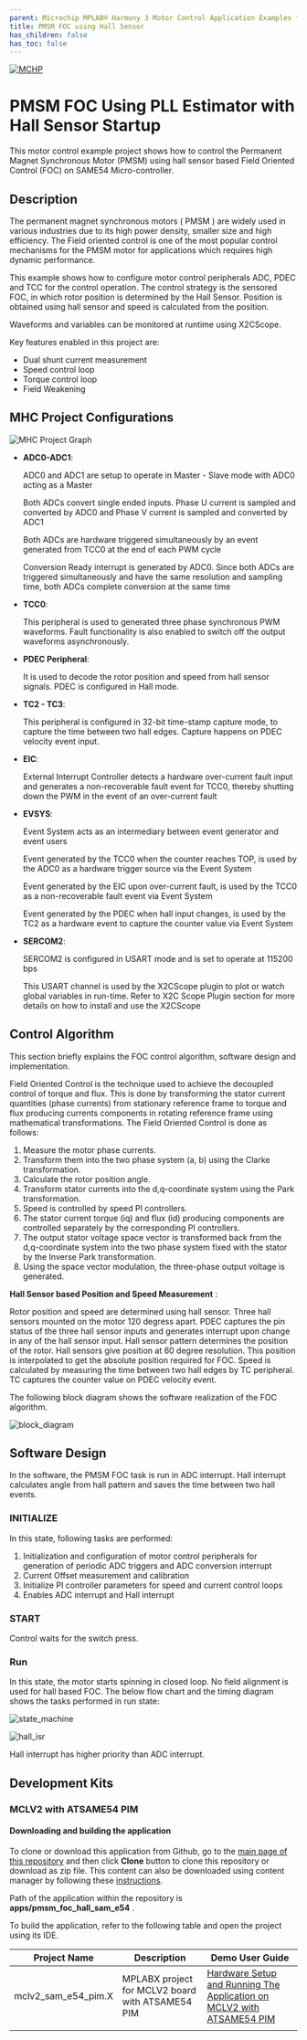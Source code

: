 ```yaml
---
parent: Microchip MPLAB® Harmony 3 Motor Control Application Examples for SAM D5x/E5x family
title: PMSM FOC using Hall Sensor
has_children: false
has_toc: false
---
```


[![MCHP](https://www.microchip.com/ResourcePackages/Microchip/assets/dist/images/logo.png)](https://www.microchip.com)

# PMSM FOC Using PLL Estimator with Hall Sensor Startup

This motor control example project shows how to control the Permanent Magnet Synchronous Motor (PMSM) using hall sensor  based Field Oriented Control (FOC) on SAME54 Micro-controller.

## Description
The permanent magnet synchronous motors ( PMSM ) are widely used in various industries due to its high power density, smaller size and high efficiency. The Field oriented control is one of the most popular control mechanisms for the PMSM motor for applications which requires high dynamic performance.

This example shows how to configure motor control peripherals ADC, PDEC and TCC for the control operation. The control strategy is the sensored FOC, in which rotor position is determined by the Hall Sensor. Position is obtained using hall sensor and speed is calculated from the position.

Waveforms and variables can be monitored at runtime using X2CScope. 

Key features enabled in this project are:

- Dual shunt current measurement
- Speed control loop
- Torque control loop
- Field Weakening


## MHC Project Configurations

![MHC Project Graph](images/hall_foc_same54_project_graph.jpg)


- **ADC0-ADC1**: 

   ADC0 and ADC1 are setup to operate in Master - Slave mode with ADC0 acting as a Master

   Both ADCs convert single ended inputs. Phase U current is sampled and converted by ADC0 and Phase V current is sampled and converted by ADC1

   Both ADCs are hardware triggered simultaneously by an event generated from TCC0 at the end of each PWM cycle

   Conversion Ready interrupt is generated by ADC0. Since both ADCs are triggered simultaneously and have the same resolution and sampling time, both ADCs complete conversion at the same time

- **TCC0**: 

    This peripheral is used to generated three phase synchronous PWM waveforms. Fault functionality is also enabled to switch off the output waveforms asynchronously.

- **PDEC Peripheral**:

    It is used to decode the rotor position and speed from hall sensor signals. PDEC is configured in Hall mode.

- **TC2 - TC3**:

    This peripheral is configured in 32-bit time-stamp capture mode, to capture the time between two hall edges.
    Capture happens on PDEC velocity event input.

- **EIC**:

    External Interrupt Controller detects a hardware over-current fault input and generates a non-recoverable fault event for TCC0, thereby shutting down the PWM in the event of an over-current fault

- **EVSYS**:

    Event System acts as an intermediary between event generator and event users

    Event generated by the TCC0 when the counter reaches TOP, is used by the ADC0 as a hardware trigger source via the Event System

    Event generated by the EIC upon over-current fault, is used by the TCC0 as a non-recoverable fault event via Event System

    Event generated by the PDEC when hall input changes, is used by the TC2 as a hardware event to capture the counter value via Event System

- **SERCOM2**:

    SERCOM2 is configured in USART mode and is set to operate at 115200 bps

    This USART channel is used by the X2CScope plugin to plot or watch global variables in run-time. Refer to X2C Scope Plugin section for more details on how to install and use the X2CScope

## Control Algorithm

This section briefly explains the FOC control algorithm, software design and implementation. 

Field Oriented Control is the technique used to achieve the decoupled control of torque and flux. This is done by transforming the stator current quantities (phase currents) from stationary reference frame to torque and flux producing currents components in rotating reference frame using mathematical transformations. The Field Oriented Control is done as follows: 

1. Measure the motor phase currents. 
2. Transform them into the two phase system (a, b) using the Clarke transformation. 
3. Calculate the rotor position angle. 
4. Transform stator currents into the d,q-coordinate system using the Park transformation. 
5. Speed is controlled by speed PI controllers.
6. The stator current torque (iq) and flux (id) producing components are controlled separately by the corresponding PI controllers. 
7. The output stator voltage space vector is transformed back from the d,q-coordinate system into the two phase system fixed with the stator by the Inverse Park transformation. 
8. Using the space vector modulation, the three-phase output voltage is generated. 

**Hall Sensor based Position and Speed Measurement** :

Rotor position and speed are determined using hall sensor. Three hall sensors mounted on the motor 120 degress apart. PDEC captures the pin status of the three hall sensor inputs and generates interrupt upon change in any of the hall sensor input. Hall sensor pattern determines the position of the rotor. Hall sensors give position at 60 degree resolution. This position is interpolated to get the absolute position required for FOC.
Speed is calculated by measuring the time between two hall edges by TC peripheral. TC captures the counter value on PDEC velocity event. 

The following block diagram shows the software realization of the FOC algorithm.

![block_diagram](images/hall_foc_same54_block_diagram.jpg)

## Software Design

In the software, the PMSM FOC task is run in ADC interrupt. Hall interrupt calculates angle from hall pattern and saves the time between two hall events. 

### INITIALIZE
In this state, following tasks are performed:
1. Initialization and configuration of motor control peripherals for generation of periodic ADC triggers and ADC conversion interrupt
2. Current Offset measurement and calibration
3. Initialize PI controller parameters for speed and current control loops
4. Enables ADC interrupt and Hall interrupt

### START
Control waits for the switch press.

### Run
In this state, the motor starts spinning in closed loop. No field alignment is used for hall based FOC. The below flow chart and the timing diagram shows the tasks performed in run state:

![state_machine](images/hall_foc_same54_control_flow.jpg)

![hall_isr](images/hall_same54_hall_isr.jpg)

Hall interrupt has higher priority than ADC interrupt. 

## Development Kits

### MCLV2 with ATSAME54 PIM
#### Downloading and building the application

To clone or download this application from Github, go to the [main page of this repository](https://github.com/Microchip-MPLAB-Harmony/mc_apps_sam_d5x_e5x) and then click **Clone** button to clone this repository or download as zip file.
This content can also be downloaded using content manager by following these [instructions](https://github.com/Microchip-MPLAB-Harmony/contentmanager/wiki).

Path of the application within the repository is **apps/pmsm_foc_hall_sam_e54** .

To build the application, refer to the following table and open the project using its IDE.

| Project Name      | Description                                    | Demo User Guide |
| ----------------- | ---------------------------------------------- | --------------- |
| mclv2_sam_e54_pim.X | MPLABX project for MCLV2 board with ATSAME54 PIM | [Hardware Setup and Running The Application on MCLV2 with ATSAME54 PIM](../docs/mclv2_atsame54_pim_hall.md) |
||||



